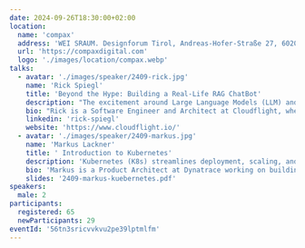 ```yaml
---
date: 2024-09-26T18:30:00+02:00
location:
  name: 'compax'
  address: 'WEI SRAUM. Designforum Tirol, Andreas-Hofer-Straße 27, 6020 Innsbruck'
  url: 'https://compaxdigital.com'
  logo: './images/location/compax.webp'
talks:
  - avatar: './images/speaker/2409-rick.jpg'
    name: 'Rick Spiegl'
    title: 'Beyond the Hype: Building a Real-Life RAG ChatBot'
    description: "The excitement around Large Language Models (LLM) and Generative AI (GenAI) has finally reached businesses everywhere, all dealing with data in different formats and qualities. In this talk, I'll walk you through a Retrieval Augmented Generation (RAG) ChatBot project using Azure Cloud infrastructure with Confluence and Jira as data sources. We'll cover the journey from initial idea to a working minimum viable product (MVP), sharing technical challenges architectural decisions, and lessons learned along the way. This talk will balance technical details with business requirements, providing a practical overview of what it takes to build a RAG ChatBot. Join me for some insights, real-world experiences, and a few laughs as we navigate the world of GenAI together."
    bio: "Rick is a Software Engineer and Architect at Cloudflight, where he provides technical leadership to both customers and team members. With a solid background in the JVM ecosystem, working extensively with Java, Kotlin, and Spring Boot, Rick has spent the last year expanding his expertise to include cloud-native application development, focusing on Generative AI solutions primarily on Azure. When he's not pushing the boundaries of technology at work, he enjoys the tranquility of the mountains."
    linkedin: 'rick-spiegl'
    website: 'https://www.cloudflight.io/'
  - avatar: './images/speaker/2409-markus.jpg'
    name: 'Markus Lackner'
    title: ' Introduction to Kubernetes'
    description: 'Kubernetes (K8s) streamlines deployment, scaling, and management of containerized applications. In this talk, we’ll explore the history of Kubernetes, talk about the relationship with Docker and look at some of the core concepts. Several live demos will also be presented.'
    bio: 'Markus is a Product Architect at Dynatrace working on building an internal platform delivering Dynatrace Services into a multi-cloud, multi-tenant environment based on Kubernetes. With 25 years of experience starting as a Java Developer, followed by many years as Software Architect he is nowadays focused on CI/CD and Kubernetes.'
    slides: '2409-markus-kuebernetes.pdf'
speakers:
  male: 2
participants:
  registered: 65
  newParticipants: 29
eventId: '56tn3sricvvkvu2pe39lptmlfm'
---
```

